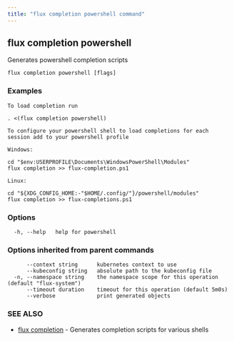 ```yaml
---
title: "flux completion powershell command"
---
```

## flux completion powershell

Generates powershell completion scripts

```
flux completion powershell [flags]
```

### Examples

```
To load completion run

. <(flux completion powershell)

To configure your powershell shell to load completions for each session add to your powershell profile

Windows:

cd "$env:USERPROFILE\Documents\WindowsPowerShell\Modules"
flux completion >> flux-completion.ps1

Linux:

cd "${XDG_CONFIG_HOME:-"$HOME/.config/"}/powershell/modules"
flux completion >> flux-completions.ps1
```

### Options

```
  -h, --help   help for powershell
```

### Options inherited from parent commands

```
      --context string      kubernetes context to use
      --kubeconfig string   absolute path to the kubeconfig file
  -n, --namespace string    the namespace scope for this operation (default "flux-system")
      --timeout duration    timeout for this operation (default 5m0s)
      --verbose             print generated objects
```

### SEE ALSO

* [flux completion](/cmd/flux_completion/)	 - Generates completion scripts for various shells

